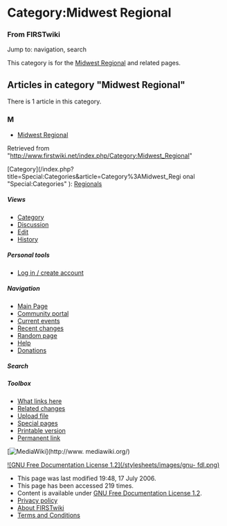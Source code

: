# Category:Midwest Regional

### From FIRSTwiki

Jump to: navigation, search

This category is for the [Midwest Regional](/index.php/Midwest_Regional
"Midwest Regional" ) and related pages.

  

## Articles in category "Midwest Regional"

There is 1 article in this category.

### M

  * [Midwest Regional](/index.php/Midwest_Regional "Midwest Regional" )

Retrieved from
"<http://www.firstwiki.net/index.php/Category:Midwest_Regional>"

[Category](/index.php?title=Special:Categories&article=Category%3AMidwest_Regi
onal "Special:Categories" ): [Regionals](/index.php/Category:Regionals
"Category:Regionals" )

##### Views

  * [Category](/index.php/Category:Midwest_Regional)
  * [Discussion](/index.php?title=Category_talk:Midwest_Regional&action=edit)
  * [Edit](/index.php?title=Category:Midwest_Regional&action=edit)
  * [History](/index.php?title=Category:Midwest_Regional&action=history)

##### Personal tools

  * [Log in / create account](/index.php?title=Special:Userlogin&returnto=Category:Midwest_Regional)

[](/index.php/Main_Page "Main Page" )

##### Navigation

  * [Main Page](/index.php/Main_Page)
  * [Community portal](/index.php/FIRSTwiki:Community_portal)
  * [Current events](/index.php/Current_events)
  * [Recent changes](/index.php/Special:Recentchanges)
  * [Random page](/index.php/Special:Random)
  * [Help](/index.php/Help:Contents)
  * [Donations](/index.php/FIRSTwiki:Site_support)

##### Search



##### Toolbox

  * [What links here](/index.php/Special:Whatlinkshere/Category:Midwest_Regional)
  * [Related changes](/index.php/Special:Recentchangeslinked/Category:Midwest_Regional)
  * [Upload file](/index.php/Special:Upload)
  * [Special pages](/index.php/Special:Specialpages)
  * [Printable version](/index.php?title=Category:Midwest_Regional&printable=yes)
  * [Permanent link](/index.php?title=Category:Midwest_Regional&oldid=49014)

[![MediaWiki](/skins/common/images/poweredby_mediawiki_88x31.png)](http://www.
mediawiki.org/)

[![GNU Free Documentation License 1.2](/stylesheets/images/gnu-
fdl.png)](http://www.gnu.org/copyleft/fdl.html)

  * This page was last modified 19:48, 17 July 2006.
  * This page has been accessed 219 times.
  * Content is available under [GNU Free Documentation License 1.2](http://www.gnu.org/copyleft/fdl.html "http://www.gnu.org/copyleft/fdl.html" ).
  * [Privacy policy](/index.php/FIRSTwiki:Privacy_policy "FIRSTwiki:Privacy policy" )
  * [About FIRSTwiki](/index.php/FIRSTwiki:About "FIRSTwiki:About" )
  * [Terms and Conditions](/index.php/FIRSTwiki:Terms_and_conditions "FIRSTwiki:Terms and conditions" )

